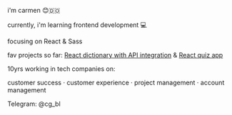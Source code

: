 
i'm carmen 😊🇩🇴

currently, i'm learning frontend development 💻

focusing on React & Sass

fav projects so far:
[React dictionary with API integration](https://github.com/cgbl-90/dictionary-project) & [React quiz app](https://github.com/cgbl-90/react-quiz-app)

10yrs working in tech companies on: 

customer success · customer experience · project management · account management

Telegram: @cg_bl
